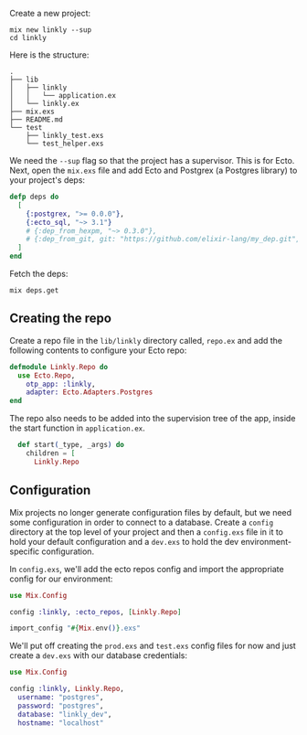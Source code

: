 

Create a new project:
```
mix new linkly --sup
cd linkly
```

Here is the structure:
```
.
├── lib
│   ├── linkly
│   │   └── application.ex
│   └── linkly.ex
├── mix.exs
├── README.md
└── test
    ├── linkly_test.exs
    └── test_helper.exs
```

We need the `--sup` flag so that the project has a supervisor. This is for Ecto. Next, open the `mix.exs` file and add Ecto and Postgrex (a Postgres library) to your project's deps:
```elixir
defp deps do
  [
    {:postgrex, ">= 0.0.0"},
    {:ecto_sql, "~> 3.1"}
    # {:dep_from_hexpm, "~> 0.3.0"},
    # {:dep_from_git, git: "https://github.com/elixir-lang/my_dep.git", tag: "0.1.0"}
  ]
end
```

Fetch the deps:
```
mix deps.get
```

## Creating the repo
Create a repo file in the `lib/linkly` directory called, `repo.ex` and add the following contents to configure your Ecto repo:
```elixir
defmodule Linkly.Repo do
  use Ecto.Repo,
    otp_app: :linkly,
    adapter: Ecto.Adapters.Postgres
end
```

The repo also needs to be added into the supervision tree of the app, inside the start function in `application.ex`.
```elixir
  def start(_type, _args) do
    children = [
      Linkly.Repo
```

## Configuration
Mix projects no longer generate configuration files by default, but we need some configuration in order to connect to a database. Create a `config` directory at the top level of your project and then a `config.exs` file in it to hold your default configuration and a `dev.exs` to hold the dev environment-specific configuration.

In `config.exs`, we'll add the ecto repos config and import the appropriate config for our environment:
```elixir
use Mix.Config

config :linkly, :ecto_repos, [Linkly.Repo]

import_config "#{Mix.env()}.exs"
```

We'll put off creating the `prod.exs` and `test.exs` config files for now and just create a `dev.exs` with our database credentials:
```elixir
use Mix.Config

config :linkly, Linkly.Repo,
  username: "postgres",
  password: "postgres",
  database: "linkly_dev",
  hostname: "localhost"
```

